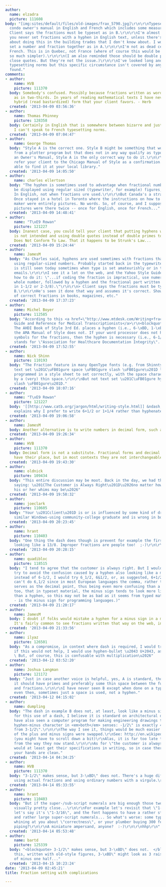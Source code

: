 ```yaml
---
author:
  name: elzadra
  picture: 111608
body: "[img:sites/default/files/old-images/frax_5790.jpg]\r\n\r\nTypesetting a new
  condo owner's manual in English and French which includes some measurements in inches.
  Client says the fractions must be typeset as in B.\r\n\r\nI'm almost dead certain
  you never set fractions with a hyphen in English text, unless there's a convention
  about doing this in the building trades that I don't know about. I would always
  set a number and fraction together as in A.\r\n\r\nI'm not as dead certain about
  French. This is in Quebec, not France (where of course this would be metric and
  so much simpler).\r\n\r\n(I am also reminded those should be double primes, not
  close quotes. But they're not the issue.)\r\n\r\nI've looked long and hard for French
  typesetting norms but this specific circumstance isn't covered by anything I've
  found."
comments:
- author:
    name: HVB
    picture: 111370
  body: Somebody's confused. Possibly because fractions written as words use a hyphen
    as in two-thirds. In years of reading mathematical texts I have never seen the
    hybrid (read bastardized) form that your client favors. - Herb
  created: '2013-04-09 03:56:36'
- author:
    name: Thomas Phinney
    picture: 128358
  body: Certainly in English that is somewhere between bizarre and just plain wrong.
    I can't speak to French typesetting norms.
  created: '2013-04-09 07:04:47'
- author:
    name: George Thomas
  body: "Style A is the correct one. Style B might be something that would be generated
    from a plotter program but that does not in any way qualify as typography. For
    an Owner's Manual, Style A is the only correct way to do it.\r\n\r\nYou could
    refer your client to the Chicago Manual of Style as a confirmation. You may be
    able to find it at your local library."
  created: '2013-04-09 14:05:50'
- author:
    name: charles ellertson
  body: "The hyphen is sometimes used to advantage when fractional numbers have to
    be displayed using regular sized (typewriter, for example) figures, such as 1-3/4.
    In English, not when fractions ure used.\r\n\r\nBut Canada's a strange country.
    Once stayed in a hotel in Toronto where the instructions on how to use the coffee
    maker were entirely pictures. No words. So, of course, and I suppose by law, the
    pictures were there twice -- once for English, once for French..."
  created: '2013-04-09 14:48:41'
- author:
    name: "T\xE9 Rowan"
    picture: 121227
  body: Inanest case, you could tell your client that putting hyphens where subtraction
    is not intended and using double quotes instead of double primes to signify inches
    Does Not Conform To Law. That it happens to be Strunk's Law...
  created: '2013-04-09 15:24:44'
- author:
    name: JamesM
  body: "As Charles said, hyphens are used sometimes with fractions that are made
    using regular-sized numbers. Probably started back in the typewriter days, and
    is still seen today sometimes when type is set amateurishly or in things like
    emails.\r\n\r\nI see it a lot on the web, and the Yahoo Style Guide even tells
    how to do it: \"...if coding the fraction is impractical, use numerals for the
    whole number, followed by a hyphen and the fractional part written as x/y (as
    in 1-1/2 or 2-3/8).\"\r\n\r\n> Client says the fractions must be typeset as in
    B.\r\n\r\nHe's seen it done that way and assumes it's correct. Show him examples
    of correct fractions in books, magazines, etc."
  created: '2013-04-09 17:37:23'
- author:
    name: Michel Boyer
    picture: 112585
  body: "According to this <a href=\"http://www.mtdesk.com/Writing+fractions+as+numbers\">Style
    Guide and Reference for Medical Transcriptionists</a>\r\n<blockquote>\r\nNOTE:
    The AHDI Book of Style 3rd Ed. places a hyphen (i.e., 6-\xBD, 1-\xBC, etc.) and
    the AMA Manual of Style does not. If your word processor does not have the appropriate
    symbols for the fractions, then the hyphen is necessary (i.e., 6-1/2, 1-1/4, etc.).\r\n</blockquote>\r\nAHDI
    stands for \"Association for Healthcare Documentation Integrity\". "
  created: '2013-04-09 17:52:55'
- author:
    name: Nick Shinn
    picture: 110193
  body: "The Fraction feature in many OpenType fonts (e.g. from Shinntype) enables
    text set \u201C\uFB01gure space \uFB01gure slash \uFB01gure\u201D to be globally
    programmed in a style sheet to set correctly, with the space character being replaced
    by a (very) thin space.\r\n\r\nBut not text set \u201C\uFB01gure hyphen \uFB01gure
    slash \uFB01gure\u201D."
  created: '2013-04-09 18:07:16'
- author:
    name: "T\xE9 Rowan"
    picture: 121227
  body: '[[http://www.catb.org/jargon/html/writing-style.html]] &ndash; This incidentally
    explains why I prefer to write 6+1/2 or 1+1/4 rather than hyphenate them.'
  created: '2013-04-09 19:06:58'
- author:
    name: JamesM
  body: Another alternative is to write numbers in decimal form, such as 3.25".
  created: '2013-04-09 19:26:34'
- author:
    name: HVB
    picture: 111370
  body: Decimal form is not a substitute. Fractional forms and decimal forms each
    have their place, but in most contexts they are not interchangeable.  - Herb
  created: '2013-04-09 19:43:30'
- author:
    name: oldnick
    picture: 109434
  body: "This entire discussion may be moot. Back in the day, we had this curious
    saying: \u201CThe Customer is Always Right\u201D\u2026no matter how wrong-headed
    his or her whims may be\u2026"
  created: '2013-04-09 19:58:32'
- author:
    name: joeclark
    picture: 110605
  body: "Your \u201Cclient\u201D is or is influenced by some kind of draftsman or
    similar Windows-using community-college graduate and is wrong in both languages. "
  created: '2013-04-09 20:23:45'
- author:
    name: hrant
    picture: 110403
  body: "One thing the dash does though is prevent for example the first one from
    looking like a 13/8. Improper fractions are people too!  ;-)\r\n\r\nhhp\r\n"
  created: '2013-04-09 20:28:15'
- author:
    name: quadibloc
    picture: 118515
  body: "I tend to agree that the customer is always right. But I would desperately
    try to avoid the confusion caused by a hyphen also looking like a minus sign.\r\n\r\nSo
    instead of 6-1/2, I would try 6_1/2, 6&1/2, or, as suggested, 6+1/2.\r\n\r\nOne
    can't do 6,1/2 since in most European languages the comma, rather than the period,
    serves as the decimal point, thus being even more confusing than a hyphen. (Note,
    too, that in typeset material, the minus sign tends to look more like an em dash
    than a hyphen, so this may not be as bad as it seems from typed material where
    - is the minus sign for programming languages.)"
  created: '2013-04-09 21:20:17'
- author:
    name: JamesM
  body: I doubt if folks would mistake a hyphen for a minus sign in a measurement.
    It's fairly common to see fractions written that way on the web, in emails, etc.
  created: '2013-04-09 21:33:56'
- author:
    name: ilyaz
    picture: 126501
  body: "As a compromise, in context where dash is required, I would try to use 1\xB7\xBC;
    if this would not help, I would use hyphen-bullet \u2043 U+2043, as in 1\u2043\xBC.
    \ But, of course, this is confusable with multiplication\u2026"
  created: '2013-04-12 03:52:20'
- author:
    name: Joshua Langman
    picture: 121172
  body: "Just in case another voice is helpful, yes, A is standard, though as mentioned
    it should have primes and preferably some thin space between the full size numerals
    and fractions.\r\n\r\nI have never seen B except when done on a typewriter. Though
    even then, sometimes just a space is used, not a hyphen."
  created: '2013-04-12 04:15:02'
- author:
    name: dumpling
  body: "The dash in example B does not, at least, look like a minus sign.\r\n\r\nAs
    for this use of a dash, I believe it is standard on architectural drawings. I
    have also seen a computer program for making engineering drawings that uses the
    hyphen-minus character in <em>both</em> senses: -1/2\" is exactly 4 inches away
    from 3-1/2\".\r\n\r\nThe way I see it, things would be much easier if the meanings
    of the plus and minus signs were swapped.\r\nSee: http://en.wikipedia.org/wiki/Counting_rods#Rod_numerals
    (you might have to scroll down a bit)\r\nAlas, it is far too late to change things
    from the way they now stand.\r\n\r\nAs for \"the customer is always right\": I
    would at least get their specifications in writing, so in case there is trouble,
    your hands are clean."
  created: '2013-04-14 04:34:25'
- author:
    name: HVB
    picture: 111370
  body: "3-1/2\" makes sense, but 3-\xBD\" does not. There's a huge difference between
    using actual fractions and using ordinary numbers with a virgule.\r\n - Herb"
  created: '2013-04-14 05:33:55'
- author:
    name: hrant
    picture: 110403
  body: "But if the super-/sub-script numerals are big enough those two cases come
    visually pretty close...\r\n\r\nFor example let's revisit that \"1-3/8\" above:
    let's say it's \"1-3/16\", and the font happens to have a rather steep virgule
    and rather large super-script numerals... So what's worse: some typographic pedant
    whining at you about \"correctness\", or your plumber buying 300 feet of the wrong
    piping?\r\n\r\nA miniature ampersand, anyone?  :-)\r\n\r\nhhp\r\n"
  created: '2013-04-14 05:53:48'
- author:
    name: bartd
    picture: 125339
  body: "<blockquote> 3-1/2\" makes sense, but 3-\xBD\" does not.  </blockquote>\r\nLike
    this, written with old-style figures, 3-\xBD\" might look as 3 raised to the power
    of minus one half..."
  created: '2013-04-15 10:23:24'
date: '2013-04-09 02:45:21'
title: Fraction setting with complications

---
```

